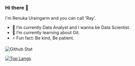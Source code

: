 ### Hi there 👋
I'm Renuka Uraingarm and you can call 'Ray'.

- 🔭 I’m currently Data Analyst and I wanna be Data Scientist.
- 🌱 I’m currently learning about Git.
- ⚡ Fun fact: Be kind, Be patient.

![Github Stat](https://github-profile-summary-cards.vercel.app/api/cards/profile-details?username=reply00889&theme=dracula)

[![Top Langs](https://github-readme-stats.vercel.app/api/top-langs/?username=reply00889&layout=compact)](https://github.com/anuraghazra/github-readme-stats)

